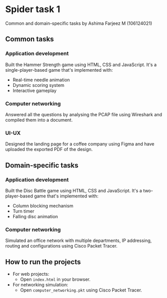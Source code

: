 # Spider task 1
Common and domain-specific tasks by Ashima Farjeez M (106124021)
## Common tasks
### Application development
Built the Hammer Strength game using HTML, CSS and JavaScript. It's a single-player-based game that's implemented with:
* Real-time needle animation
* Dynamic scoring system
* Interactive gameplay
### Computer networking
Answered all the questions by analysing the PCAP file using Wireshark and compiled them into a document.
### UI-UX
Designed the landing page for a coffee company using Figma and have uploaded the exported PDF of the design.
## Domain-specific tasks
### Application development
Built the Disc Battle game using HTML, CSS and JavaScript. It's a two-player-based game that's implemented with:
* Column blocking mechanism
* Turn timer
* Falling disc animation
### Computer networking
Simulated an office network with multiple departments, IP addressing, routing and configurations using Cisco Packet Tracer.
## How to run the projects
- For web projects:
  - Open `index.html` in your browser.
- For networking simulation:
  - Open `computer_networking.pkt` using Cisco Packet Tracer.
